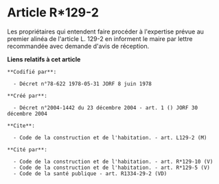 # Article R*129-2

Les propriétaires qui entendent faire procéder à l'expertise prévue au premier alinéa de l'article L. 129-2 en informent le
maire par lettre recommandée avec demande d'avis de réception.

**Liens relatifs à cet article**

	**Codifié par**:

	  - Décret n°78-622 1978-05-31 JORF 8 juin 1978

	**Créé par**:

	  - Décret n°2004-1442 du 23 décembre 2004 - art. 1 () JORF 30 décembre 2004

	**Cite**:

	  - Code de la construction et de l'habitation. - art. L129-2 (M)

	**Cité par**:

	  - Code de la construction et de l'habitation. - art. R*129-10 (V)
	  - Code de la construction et de l'habitation. - art. R*129-5 (V)
	  - Code de la santé publique - art. R1334-29-2 (VD)
